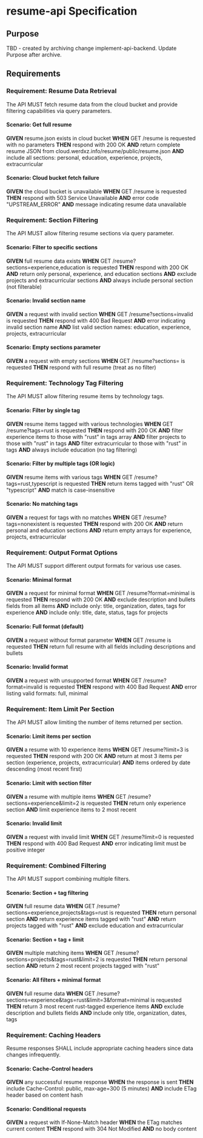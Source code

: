 # resume-api Specification

## Purpose
TBD - created by archiving change implement-api-backend. Update Purpose after archive.
## Requirements
### Requirement: Resume Data Retrieval
The API MUST fetch resume data from the cloud bucket and provide filtering capabilities via query parameters.

#### Scenario: Get full resume
**GIVEN** resume.json exists in cloud bucket
**WHEN** GET /resume is requested with no parameters
**THEN** respond with 200 OK
**AND** return complete resume JSON from cloud.werdxz.info/resume/public/resume.json
**AND** include all sections: personal, education, experience, projects, extracurricular

#### Scenario: Cloud bucket fetch failure
**GIVEN** the cloud bucket is unavailable
**WHEN** GET /resume is requested
**THEN** respond with 503 Service Unavailable
**AND** error code "UPSTREAM_ERROR"
**AND** message indicating resume data unavailable

### Requirement: Section Filtering
The API MUST allow filtering resume sections via query parameter.

#### Scenario: Filter to specific sections
**GIVEN** full resume data exists
**WHEN** GET /resume?sections=experience,education is requested
**THEN** respond with 200 OK
**AND** return only personal, experience, and education sections
**AND** exclude projects and extracurricular sections
**AND** always include personal section (not filterable)

#### Scenario: Invalid section name
**GIVEN** a request with invalid section
**WHEN** GET /resume?sections=invalid is requested
**THEN** respond with 400 Bad Request
**AND** error indicating invalid section name
**AND** list valid section names: education, experience, projects, extracurricular

#### Scenario: Empty sections parameter
**GIVEN** a request with empty sections
**WHEN** GET /resume?sections= is requested
**THEN** respond with full resume (treat as no filter)

### Requirement: Technology Tag Filtering
The API MUST allow filtering resume items by technology tags.

#### Scenario: Filter by single tag
**GIVEN** resume items tagged with various technologies
**WHEN** GET /resume?tags=rust is requested
**THEN** respond with 200 OK
**AND** filter experience items to those with "rust" in tags array
**AND** filter projects to those with "rust" in tags
**AND** filter extracurricular to those with "rust" in tags
**AND** always include education (no tag filtering)

#### Scenario: Filter by multiple tags (OR logic)
**GIVEN** resume items with various tags
**WHEN** GET /resume?tags=rust,typescript is requested
**THEN** return items tagged with "rust" OR "typescript"
**AND** match is case-insensitive

#### Scenario: No matching tags
**GIVEN** a request for tags with no matches
**WHEN** GET /resume?tags=nonexistent is requested
**THEN** respond with 200 OK
**AND** return personal and education sections
**AND** return empty arrays for experience, projects, extracurricular

### Requirement: Output Format Options
The API MUST support different output formats for various use cases.

#### Scenario: Minimal format
**GIVEN** a request for minimal format
**WHEN** GET /resume?format=minimal is requested
**THEN** respond with 200 OK
**AND** exclude description and bullets fields from all items
**AND** include only: title, organization, dates, tags for experience
**AND** include only: title, date, status, tags for projects

#### Scenario: Full format (default)
**GIVEN** a request without format parameter
**WHEN** GET /resume is requested
**THEN** return full resume with all fields including descriptions and bullets

#### Scenario: Invalid format
**GIVEN** a request with unsupported format
**WHEN** GET /resume?format=invalid is requested
**THEN** respond with 400 Bad Request
**AND** error listing valid formats: full, minimal

### Requirement: Item Limit Per Section
The API MUST allow limiting the number of items returned per section.

#### Scenario: Limit items per section
**GIVEN** a resume with 10 experience items
**WHEN** GET /resume?limit=3 is requested
**THEN** respond with 200 OK
**AND** return at most 3 items per section (experience, projects, extracurricular)
**AND** items ordered by date descending (most recent first)

#### Scenario: Limit with section filter
**GIVEN** a resume with multiple items
**WHEN** GET /resume?sections=experience&limit=2 is requested
**THEN** return only experience section
**AND** limit experience items to 2 most recent

#### Scenario: Invalid limit
**GIVEN** a request with invalid limit
**WHEN** GET /resume?limit=0 is requested
**THEN** respond with 400 Bad Request
**AND** error indicating limit must be positive integer

### Requirement: Combined Filtering
The API MUST support combining multiple filters.

#### Scenario: Section + tag filtering
**GIVEN** full resume data
**WHEN** GET /resume?sections=experience,projects&tags=rust is requested
**THEN** return personal section
**AND** return experience items tagged with "rust"
**AND** return projects tagged with "rust"
**AND** exclude education and extracurricular

#### Scenario: Section + tag + limit
**GIVEN** multiple matching items
**WHEN** GET /resume?sections=projects&tags=rust&limit=2 is requested
**THEN** return personal section
**AND** return 2 most recent projects tagged with "rust"

#### Scenario: All filters + minimal format
**GIVEN** full resume data
**WHEN** GET /resume?sections=experience&tags=rust&limit=3&format=minimal is requested
**THEN** return 3 most recent rust-tagged experience items
**AND** exclude description and bullets fields
**AND** include only title, organization, dates, tags

### Requirement: Caching Headers
Resume responses SHALL include appropriate caching headers since data changes infrequently.

#### Scenario: Cache-Control headers
**GIVEN** any successful resume response
**WHEN** the response is sent
**THEN** include Cache-Control: public, max-age=300 (5 minutes)
**AND** include ETag header based on content hash

#### Scenario: Conditional requests
**GIVEN** a request with If-None-Match header
**WHEN** the ETag matches current content
**THEN** respond with 304 Not Modified
**AND** no body content

